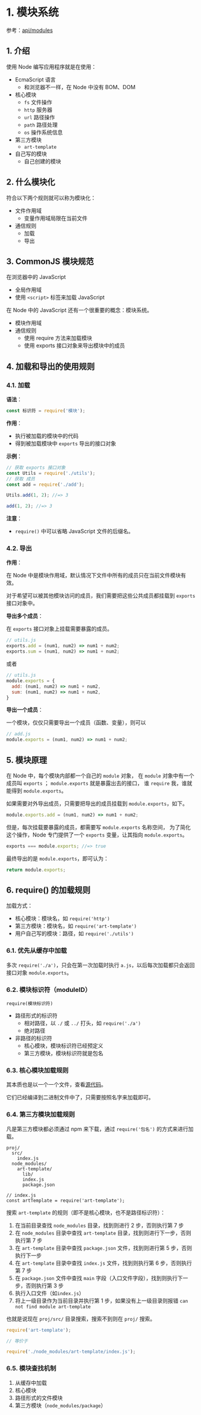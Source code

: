  # 1. 模块系统

参考：[api/modules](https://nodejs.org/dist/latest-v10.x/docs/api/modules.html)

## 1. 介绍

使用 Node 编写应用程序就是在使用：

 * EcmaScript 语言
    * 和浏览器不一样，在 Node 中没有 BOM、DOM
 * 核心模块
    * `fs` 文件操作
    * `http` 服务器
    * `url` 路径操作
    * `path` 路径处理
    * `os` 操作系统信息
 * 第三方模块
    * `art-template`
 * 自己写的模块
    * 自己创建的模块

## 2. 什么模块化

符合以下两个规则就可以称为模块化：

* 文件作用域
    * 变量作用域局限在当前文件
* 通信规则
    * 加载
    * 导出

## 3. CommonJS 模块规范

在浏览器中的 JavaScript

* 全局作用域
* 使用 `<script>` 标签来加载 JavaScript

在 Node 中的 JavaScript 还有一个很重要的概念：模块系统。

* 模块作用域
* 通信规则
    * 使用 require 方法来加载模块
    * 使用 exports 接口对象来导出模块中的成员

## 4. 加载和导出的使用规则

### 4.1. 加载

**语法**：

```javascript
const 标识符 = require('模块');
```

**作用**：

* 执行被加载的模块中的代码
* 得到被加载模块中 `exports` 导出的接口对象

**示例**：

```javascript
// 获取 exports 接口对象
const Utils = require('./utils');
// 获取 成员
const add = require('./add');

Utils.add(1, 2); //=> 3

add(1, 2); //=> 3
```
**注意**：

* `require()` 中可以省略 JavaScript 文件的后缀名。

### 4.2. 导出

**作用**：

在 Node 中是模块作用域，默认情况下文件中所有的成员只在当前文件模块有效。

对于希望可以被其他模块访问的成员，我们需要把这些公共成员都挂载到 `exports` 接口对象中。

**导出多个成员**：

在 `exports` 接口对象上挂载需要暴露的成员。

```javascript
// utils.js
exports.add = (num1, num2) => num1 + num2;
exports.sum = (num1, num2) => num1 + num2;
```

或者

```javascript
// utils.js
module.exports = {
  add: (num1, num2) => num1 + num2,
  sum: (num1, num2) => num1 + num2,
}
```

**导出一个成员**：

一个模块，仅仅只需要导出一个成员（函数、变量），则可以

```javascript
// add.js
module.exports = (num1, num2) => num1 + num2;
```

## 5. 模块原理

在 Node 中，每个模块内部都一个自己的 `module` 对象，
在 `module` 对象中有一个成员叫 `exports` ；
`module.exports` 就是暴露出去的接口，
谁 `require` 我，谁就能得到 `module.exports`。

如果需要对外导出成员，只需要把导出的成员挂载到 `module.exports`，如下。

```javascript
module.exports.add = (num1, num2) => num1 + num2;
```

但是，每次挂载要暴露的成员，都需要写 `module.exports` 名称空间，
为了简化这个操作，Node 专门提供了一个 `exports` 变量，让其指向 `module.exports`。

```javascript
exports === module.exports; //=> true
```

最终导出的是 `module.exports`，即可认为：

```javascript
return module.exports;
```

## 6. require() 的加载规则

加载方式：

* 核心模块：模块名，如 `require('http')`
* 第三方模块：模块名，如 `require('art-template')`
* 用户自己写的模块：路径，如 `require('./utils')`

### 6.1. 优先从缓存中加载

多次 `require('./a')`，只会在第一次加载时执行 `a.js`，以后每次加载都只会返回接口对象 `module.exports`。

### 6.2. 模块标识符（moduleID）

`require(模块标识符)`

* 路径形式的标识符
    * 相对路径，以 `./` 或 `../` 打头，如 `require('./a')`
    * 绝对路径
* 非路径的标识符
    * 核心模块，模块标识符已经预定义
    * 第三方模块，模块标识符就是包名

### 6.3. 核心模块加载规则

其本质也是以一个一个文件，查看[源代码](https://github.com/nodejs/node/tree/master/lib)。

它们已经编译到二进制文件中了，只需要按照名字来加载即可。

### 6.4. 第三方模块加载规则

凡是第三方模块都必须通过 npm 来下载，通过 `require('包名')` 的方式来进行加载。


```
proj/
  src/
    index.js
  node_modules/
    art-template/
      lib/
      index.js
      package.json

// index.js
const artTemplate = require('art-template');
```

搜索 `art-template` 的规则（即不是核心模块，也不是路径标识符）：

1. 在当前目录查找 `node_modules` 目录，找到则进行 2 步，否则执行第 7 步
2. 在 `node_modules` 目录中查找 `art-template` 目录，找到则进行下一步，否则执行第 7 步
3. 在 `art-template` 目录中查找 `package.json` 文件，找到则进行第 5 步，否则执行下一步
4. 在 `art-template` 目录中查找 `index.js` 文件，找到则执行第 6 步，否则执行第 7 步
5. 在 `package.json` 文件中查找 `main` 字段（入口文件字段），找到则执行下一步，否则执行第 3 步
6. 执行入口文件（如`index.js`）
7. 将上一级目录作为当前目录并执行第 1 步，如果没有上一级目录则报错 `can not find module art-template`

也就是说现在 `proj/src/` 目录搜索，搜索不到则在 `proj/` 搜索。 

```javascript
require('art-template');

// 等价于

require('./node_modules/art-template/index.js');
```

### 6.5. 模块查找机制

1. 从缓存中加载
2. 核心模块
3. 路径形式的文件模块
4. 第三方模块（`node_modules/package`）